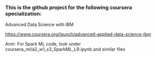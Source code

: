 ### This is the github project for the following coursera specialization:

Advanced Data Science with IBM

https://www.coursera.org/launch/advanced-applied-data-science-ibm

Amir: For Spark ML code, look under coursera_ml/a2_w1_s3_SparkML_LR.ipynb and similar files
